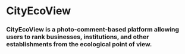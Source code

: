# CityEcoView 

### CityEcoView is a photo-comment-based platform allowing users to rank businesses, institutions, and other establishments from the ecological point of view.
